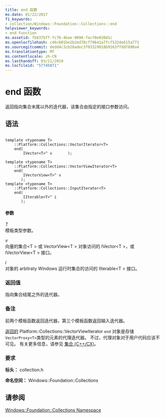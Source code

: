 ```yaml
---
title: end 函数
ms.date: 01/22/2017
f1_keywords:
- collection/Windows::Foundation::Collections::end
helpviewer_keywords:
- end Function
ms.assetid: fb837bff-fc76-4bae-9096-facf0e03041c
ms.openlocfilehash: c46c601be2b2ed78cf79641a7fcf5324e615a771
ms.sourcegitcommit: dedd4c3cb28adec3793329018b9163ffddf890a4
ms.translationtype: MT
ms.contentlocale: zh-CN
ms.lasthandoff: 03/11/2019
ms.locfileid: "57745071"
---
```

# <a name="end-function"></a>end 函数

返回指向集合末尾以外的迭代器，该集合由指定的接口参数访问。

## <a name="syntax"></a>语法

```

template <typename T>
    ::Platform::Collections::VectorIterator<T>
    end(
        IVector<T>^ v       );

template <typename T>
    ::Platform::Collections::VectorViewIterator<T>
    end(
        IVectorView<T>^ v
       );
template <typename T>
    ::Platform::Collections::InputIterator<T>
    end(
        IIterable<T>^ i
       );
```

#### <a name="parameters"></a>参数

*T*<br/>
模板类型参数。

*v*<br/>
向量的集合\<T > 或 VectorView\<T > 对象访问的 IVector\<T >，或 IVectorView\<T > 接口。

*i*<br/>
对象的 arbitraty Windows 运行时集合的访问的 IIterable\<T > 接口。

### <a name="return-value"></a>返回值

指向集合结尾之外的迭代器。

### <a name="remarks"></a>备注

前两个模板函数返回迭代器，第三个模板函数返回输入迭代器。

[返回的](../cppcx/platform-collections-vectorviewiterator-class.md) Platform::Collections::VectorViewIterator `end` 对象是存储 `VectorProxy<T>`类型的元素的代理迭代器。 不过，代理对象对于用户代码应该不可见。 有关更多信息，请参见 [集合 (C++/CX)](../cppcx/collections-c-cx.md)。

### <a name="requirements"></a>要求

**标头：** collection.h

**命名空间：** Windows::Foundation::Collections

## <a name="see-also"></a>请参阅

[Windows::Foundation::Collections Namespace](../cppcx/windows-foundation-collections-namespace-c-cx.md)
